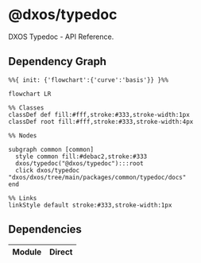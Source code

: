 # @dxos/typedoc

DXOS Typedoc - API Reference.

## Dependency Graph

```mermaid
%%{ init: {'flowchart':{'curve':'basis'}} }%%

flowchart LR

%% Classes
classDef def fill:#fff,stroke:#333,stroke-width:1px
classDef root fill:#fff,stroke:#333,stroke-width:4px

%% Nodes

subgraph common [common]
  style common fill:#debac2,stroke:#333
  dxos/typedoc("@dxos/typedoc"):::root
  click dxos/typedoc "dxos/dxos/tree/main/packages/common/typedoc/docs"
end

%% Links
linkStyle default stroke:#333,stroke-width:1px
```

## Dependencies

| Module | Direct |
|---|---|
